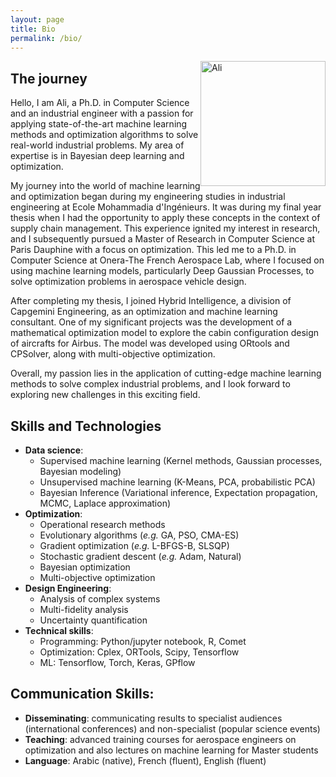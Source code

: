 ```yaml
---
layout: page
title: Bio
permalink: /bio/
---
```


<img src="https://hebbalali.github.io/Hebbalali/assets/cv_picture.jpg" alt="Ali" style="float:right;width:200px;">

## The journey

Hello, I am Ali, a Ph.D. in Computer Science and an industrial engineer with a passion for applying state-of-the-art machine learning methods and optimization algorithms to solve real-world industrial problems. My area of expertise is in Bayesian deep learning and optimization.

My journey into the world of machine learning and optimization began during my engineering studies in industrial engineering at Ecole Mohammadia d'Ingénieurs. It was during my final year thesis when I had the opportunity to apply these concepts in the context of supply chain management. This experience ignited my interest in research, and I subsequently pursued a Master of Research in Computer Science at Paris Dauphine with a focus on optimization. This led me to a Ph.D. in Computer Science at Onera-The French Aerospace Lab, where I focused on using machine learning models, particularly Deep Gaussian Processes, to solve optimization problems in aerospace vehicle design.

After completing my thesis, I joined Hybrid Intelligence, a division of Capgemini Engineering, as an optimization and machine learning consultant. One of my significant projects was the development of a mathematical optimization model to explore the cabin configuration design of aircrafts for Airbus. The model was developed using ORtools and CPSolver, along with multi-objective optimization.

Overall, my passion lies in the application of cutting-edge machine learning methods to solve complex industrial problems, and I look forward to exploring new challenges in this exciting field.

## Skills and Technologies

- **Data science**:
    - Supervised machine learning (Kernel methods, Gaussian processes, Bayesian modeling)
    - Unsupervised machine learning (K-Means, PCA, probabilistic PCA)
    - Bayesian Inference (Variational inference, Expectation propagation, MCMC, Laplace approximation)
- **Optimization**: 
    - Operational research methods
    - Evolutionary algorithms (_e.g._ GA, PSO, CMA-ES)
    - Gradient optimization (_e.g._ L-BFGS-B, SLSQP)
    - Stochastic gradient descent (_e.g._ Adam, Natural)
    - Bayesian optimization
    - Multi-objective optimization
- **Design Engineering**: 
    - Analysis of complex systems
    - Multi-fidelity analysis
    - Uncertainty quantification
- **Technical skills**:
    - Programming: Python/jupyter notebook, R, Comet
    - Optimization: Cplex, ORTools, Scipy, Tensorflow
    - ML: Tensorflow, Torch, Keras, GPflow


## Communication Skills:
- **Disseminating**: communicating results to specialist audiences (international conferences) and non-specialist (popular science events)
- **Teaching**: advanced training courses for aerospace engineers on optimization and also lectures on machine learning for Master students 
- **Language**: Arabic (native), French (fluent), English (fluent)

